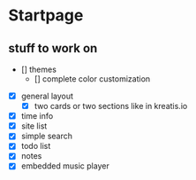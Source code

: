 # Startpage

## stuff to work on

- [] themes
  - [] complete color customization
- [x] general layout
  - [x] two cards or two sections like in kreatis.io
- [x] time info
- [x] site list
- [x] simple search
- [x] todo list
- [x] notes
- [x] embedded music player
